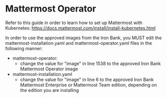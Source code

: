 # Mattermost Operator

Refer to this guide in order to learn how to set up Mattermost with Kubernetes:
https://docs.mattermost.com/install/install-kubernetes.html

In order to use the approved images from the Iron Bank, you MUST edit the mattermost-installation.yaml and mattermost-operator.yaml files in the following manner:
- mattermost-operator:
    - change the value for "image" in line 1538 to the approved Iron Bank Mattermost Operator image
- mattermost-installation.yaml
    - change the value for "image" in line 6 to the approved Iron Bank Mattermost Enterprise or Mattermost Team edition, depending on the edition you are installing